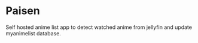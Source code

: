 # Paisen

Self hosted anime list app to detect watched anime from jellyfin and update myanimelist database.
